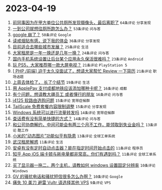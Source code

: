# 2023-04-19

1. [前同事因为在甲方单位公共厕所发现摄像头，最后离职了](https://www.v2ex.com/t/933631) `64条评论` `分享发现`
1. [一到公司就想往厕所跑怎么办？](https://www.v2ex.com/t/933623) `53条评论` `问与答`
1. [google 崩了？](https://www.v2ex.com/t/933636) `50条评论` `Google`
1. [读戒烟贴有感，说下我的体会](https://www.v2ex.com/t/933642) `36条评论` `分享发现`
1. [目前适合去哪些城市发展？](https://www.v2ex.com/t/933678) `25条评论` `生活`
1. [大家租房是一年一换还是几年一换？](https://www.v2ex.com/t/933649) `24条评论` `问与答`
1. [国内手机系统设置让后台某个应用永久保活很难吗？](https://www.v2ex.com/t/933652) `23条评论` `Android`
1. [玩 PS5，大家推荐哪一款大屏电视？](https://www.v2ex.com/t/933681) `21条评论` `PlayStation 5`
1. [[ PHP /前端] 迫于太久没面试了，想请大家帮忙 Review 一下简历](https://www.v2ex.com/t/933619) `21条评论` `职场话题`
1. [上周去体检了， 长了个结节](https://www.v2ex.com/t/933680) `19条评论` `生活`
1. [用 ApplePay 支付成都地铁应该添加哪种卡呢？](https://www.v2ex.com/t/933644) `16条评论` `成都`
1. [有个问题，想请教大疆员工 或者懂行的朋友](https://www.v2ex.com/t/933637) `16条评论` `问与答`
1. [j4125 软路由选购问题](https://www.v2ex.com/t/933674) `15条评论` `宽带症候群`
1. [TailScale 免费套餐内容限制调整](https://www.v2ex.com/t/933632) `15条评论` `分享发现`
1. [Windows 系统可以进行流量转发吗](https://www.v2ex.com/t/933635) `14条评论` `宽带症候群`
1. [查话费有没有简单快捷的方式？](https://www.v2ex.com/t/933625) `14条评论` `问与答`
1. [和公司协商解约，中间可能会有两三个月不工作，能领取到失业金吗？](https://www.v2ex.com/t/933668) `13条评论` `酷工作`
1. [小米的“动态图片”功能似乎有隐患](https://www.v2ex.com/t/933665) `13条评论` `全球工单系统`
1. [武汉租房解惑](https://www.v2ex.com/t/933689) `11条评论` `生活`
1. [安卓有没有定时自动点击器？能在指定时间开始点击的](https://www.v2ex.com/t/933633) `11条评论` `程序员`
1. [知乎 App iOS 端卡顿与耗电量都非常高，你们有遇到吗？](https://www.v2ex.com/t/933630) `11条评论` `全球工单系统`
1. [买了显示器一拖二，两个主机，请教如何 windows 设置固定分辨率](https://www.v2ex.com/t/933650) `10条评论` `Windows`
1. [GV 的骚扰电话和骚扰短信很多怎么办啊？](https://www.v2ex.com/t/933627) `10条评论` `Google`
1. [痛失 10 美刀 避雷 Vultr 请选择其他 VPS](https://www.v2ex.com/t/933669) `9条评论` `VPS`
